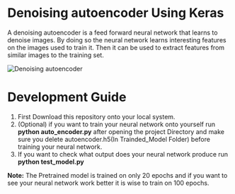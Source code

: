 # Denoising autoencoder Using Keras
A denoising autoencoder is a feed forward neural network that learns to denoise images. By doing so the neural network learns interesting features on the images used to train it. Then it can be used to extract features from similar images to the training set.

![Denoising autoencoder](https://cdn-images-1.medium.com/max/1800/1*G0V4dz4RKTKGpebeoSWB0A.png)

# Development Guide
1. First Download this repository onto your local system.
2. (Optional) if you want to train your neural network onto yourself run <b>python auto_encoder.py</b> after opening the project Directory and make sure you delete autoencoder.h5(In Trainded_Model Folder) before training your neural network.
3. If you want to check what output does your neural network produce run <b>python test_model.py</b>

<b>Note:</b> The Pretrained model is trained on only 20 epochs and if you want to see your neural network work better it is wise to train on 100 epochs.
